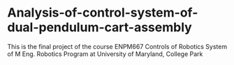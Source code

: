 # Analysis-of-control-system-of-dual-pendulum-cart-assembly
This is the final project of the course ENPM667 Controls of Robotics System of M Eng. Robotics Program at University of Maryland, College Park
